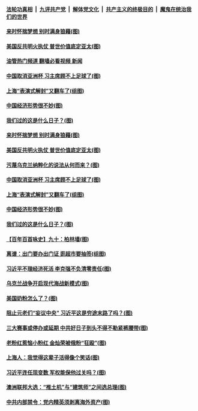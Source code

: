 ####  [法轮功真相](../../../../basic/blob/master/README.md?t=05231601) &nbsp;|&nbsp; [九评共产党](../../../../9ping.md/blob/master/README.md?t=05231601) &nbsp;|&nbsp; [解体党文化](../../../../jtdwh.md/blob/master/README.md?t=05231601)  &nbsp;|&nbsp; [共产主义的终极目的](../../../../gczydzjmd.md/blob/master/README.md?t=05231601) &nbsp;|&nbsp; [魔鬼在统治我们的世界](../../../../mgztzwmdsj.md/blob/master/README.md?t=05231601) 

#### [来时怀揣梦想 别时满身狼藉(图)](../pages/p4/1007182.md?t=05231601) 

#### [美国反共明火执仗 普世价值底定亚太(图)](../pages/p4/1007180.md?t=05231601) 

#### [油管热门频道 翻墙必看视频 新闻](http://45.76.130.85:81/youtube.html?05231601)

#### [中国取消亚洲杯 习主席顾不上足球了(图)](../pages/p4/1007177.md?t=05231601) 

#### [上海“表演式解封”又翻车了(组图)](../pages/p4/1007092.md?t=05231601) 

#### [中国经济形势很不妙(图)](../pages/p4/1007093.md?t=05231601) 

#### [我们过的这是什么日子？(图)](../pages/p4/1007089.md?t=05231601) 

#### [来时怀揣梦想 别时满身狼藉(图)](../pages/p4/1007182.md?t=05231601) 

#### [美国反共明火执仗 普世价值底定亚太(图)](../pages/p4/1007180.md?t=05231601) 

#### [污蔑乌克兰纳粹化的说法从何而来？(图)](../pages/p4/1007178.md?t=05231601) 

#### [中国取消亚洲杯 习主席顾不上足球了(图)](../pages/p4/1007177.md?t=05231601) 

#### [上海“表演式解封”又翻车了(组图)](../pages/p4/1007092.md?t=05231601) 

#### [中国经济形势很不妙(图)](../pages/p4/1007093.md?t=05231601) 

#### [我们过的这是什么日子？(图)](../pages/p4/1007089.md?t=05231601) 

#### [【百年百首咏史】九十：柏林墙(图)](../pages/p4/1007066.md?t=05231601) 

#### [离谱：出门要办出门证 逛超市要抽签(组图)](../pages/p4/1007011.md?t=05231601) 

#### [习近平不理经济死活 李克强不负清零责任(图)](../pages/p4/1007010.md?t=05231601) 


#### [乌克兰战争开启现代海战新模式(图)](../pages/p4/1007008.md?t=05231601) 

#### [美国奶粉怎么了？(图)](../pages/p4/1007006.md?t=05231601) 

#### [阻止元老们“妄议中央” 习近平这是穷途末路了吗？(图)](../pages/p4/1006944.md?t=05231601) 

#### [三大赛事或停办或延期 中共好日子到头不得不勒紧裤腰带(图)](../pages/p4/1006912.md?t=05231601) 

#### [老粉红惹恼小粉红 金灿荣被俄粉“狂殴”(图)](../pages/p4/1006925.md?t=05231601) 

#### [上海人：我觉得这辈子活得像个笑话(图)](../pages/p4/1006902.md?t=05231601) 

#### [习近平连任现变数 军权能保他过关吗？(图)](../pages/p4/1006898.md?t=05231601) 

#### [澳洲联邦大选：“推土机”与“建筑师”之间选总理(图)](../pages/p4/1006923.md?t=05231601) 

#### [中共内部禁令：党内精英须剥离海外资产(图)](../pages/p4/1006904.md?t=05231601) 

<img src='http://gfw-breaker.win/goodnews/indexes/p4.md' width='0px' height='0px'/>

